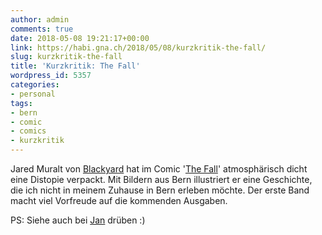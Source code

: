 ```yaml
---
author: admin
comments: true
date: 2018-05-08 19:21:17+00:00
link: https://habi.gna.ch/2018/05/08/kurzkritik-the-fall/
slug: kurzkritik-the-fall
title: 'Kurzkritik: The Fall'
wordpress_id: 5357
categories:
- personal
tags:
- bern
- comic
- comics
- kurzkritik
---
```


Jared Muralt von [Blackyard](https://blackyard.ch/) hat im Comic '[The Fall](https://shop.blackyard.ch/shop/view/the-fall-vol.1-issues-4-6-subscription/books)' atmosphärisch dicht eine Distopie verpackt.
Mit Bildern aus Bern illustriert er eine Geschichte, die ich nicht in meinem Zuhause in Bern erleben möchte.
Der erste Band macht viel Vorfreude auf die kommenden Ausgaben.

PS: Siehe auch bei [Jan](https://pieceoplastic.com/2018/05/08/the-fall-a-post-apocalyptic-comic-book-series-from-bern/) drüben :)
